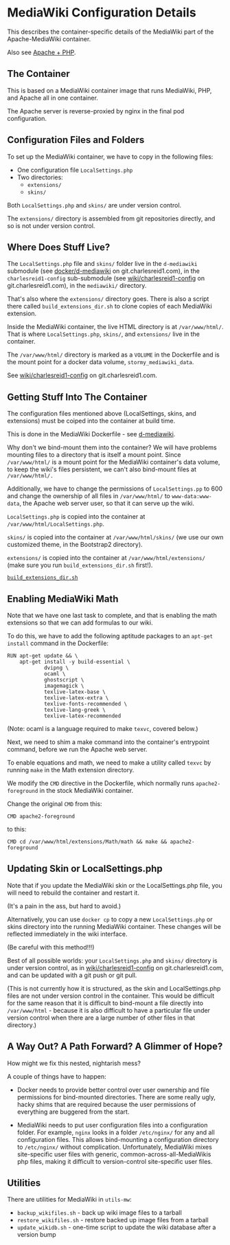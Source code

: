 # MediaWiki Configuration Details

This describes the container-specific
details of the MediaWiki part of the 
Apache-MediaWiki container.

Also see [Apache + PHP](/Service_apachephp.md).

## The Container

This is based on a MediaWiki container image
that runs MediaWiki, PHP, and Apache all in one 
container.

The Apache server is reverse-proxied by nginx 
in the final pod configuration.

## Configuration Files and Folders

To set up the MediaWiki container,
we have to copy in the following files:

* One configuration file `LocalSettings.php`
* Two directories:
    * `extensions/`
    * `skins/`

Both `LocalSettings.php` and `skins/` are 
under version control.

The `extensions/` directory is assembled
from git repositories directly,
and so is not under version control.

## Where Does Stuff Live?

The `LocalSettings.php` file and `skins/` folder
live in the `d-mediawiki` submodule
(see [docker/d-mediawiki](https://git.charlesreid1.com/docker/d-mediawiki)
on git.charlesreid1.com),
in the `charlesreid1-config`
sub-submodule (see [wiki/charlesreid1-config](https://git.charlesreid1.com/wiki/charlesreid1-config)
on git.charlesreid1.com),
in the `mediawiki/` directory.

That's also where the `extensions/`
directory goes. There is also 
a script there called `build_extensions_dir.sh`
to clone copies of each MediaWiki extension.

Inside the MediaWiki container,
the live HTML directory is at 
`/var/www/html/`. That is where
`LocalSettings.php`, `skins/`, and `extensions/`
live in the container.

The `/var/www/html/` directory is
marked as a `VOLUME` in the Dockerfile
and is the mount point for a
docker data volume, `stormy_mediawiki_data`.

See [wiki/charlesreid1-config](https://git.charlesreid1.com/wiki/charlesreid1-config)
on git.charlesreid1.com.

## Getting Stuff Into The Container

The configuration files mentioned above
(LocalSettings, skins, and extensions)
must be coiped into the container at build time.

This is done in the MediaWiki Dockerfile - 
see [d-mediawiki](https://git.charlesreid1.com/docker/d-mediawiki).

Why don't we bind-mount them into the container?
We will have problems mounting files to a directory
that is itself a mount point. Since `/var/www/html/`
is a mount point for the MediaWiki container's data volume,
to keep the wiki's files persistent, 
we can't also bind-mount files at 
`/var/www/html/.`

Additionally, we have to change the permissions of 
`LocalSettings.pp` to 600 and change the ownership 
of all files in `/var/www/html/` to `www-data:www-data`,
the Apache web server user, so that it can 
serve up the wiki.

`LocalSettings.php` is copied into the container
at `/var/www/html/LocalSettings.php`.

`skins/` is copied into the container at 
`/var/www/html/skins/` (we use our own
customized theme, in the Bootstrap2 directory).

`extensions/` is copied into the container
at `/var/www/html/extensions/` 
(make sure you run `build_extensions_dir.sh` first!).

[`build_extensions_dir.sh`](https://git.charlesreid1.com/wiki/charlesreid1-config/src/branch/master/mediawiki/build_extensions_dir.sh)

## Enabling MediaWiki Math

Note that we have one last task to complete,
and that is enabling the math extensions so that 
we can add formulas to our wiki.

To do this, we have to add the following aptitude
packages to an `apt-get install` command in the 
Dockerfile:

```
RUN apt-get update && \
    apt-get install -y build-essential \
            dvipng \
            ocaml \
            ghostscript \
            imagemagick \
            texlive-latex-base \
            texlive-latex-extra \
            texlive-fonts-recommended \
            texlive-lang-greek \
            texlive-latex-recommended
```

(Note: ocaml is a language required to make
`texvc`, covered below.)

Next, we need to shim a make command 
into the container's entrypoint command,
before we run the Apache web server.

To enable equations and math, we need to make
a utility called `texvc` by running `make` in the 
Math extension directory. 

We modify the `CMD` directive in the Dockerfile,
which normally runs `apache2-foreground` 
in the stock MediaWiki container.

Change the original `CMD` from this:

```
CMD apache2-foreground
```

to this:

```
CMD cd /var/www/html/extensions/Math/math && make && apache2-foreground
```

## Updating Skin or LocalSettings.php

Note that if you update the MediaWiki skin 
or the LocalSettings.php file, 
you will need to rebuild the container
and restart it.

(It's a pain in the ass, but hard to avoid.)

Alternatively, you can use `docker cp` to
copy a new `LocalSettings.php` or 
skins directory into the running
MediaWiki container. These changes
will be reflected immediately in the 
wiki interface.

(Be careful with this method!!!)

Best of all possible worlds:
your `LocalSettings.php`
and `skins/` directory
is under version control,
as in [wiki/charlesreid1-config](https://git.charlesreid1.com/wiki/charlesreid1-config)
on git.charlesreid1.com,
and can be updated with a 
git push or git pull.

(This is not currently how
it is structured, as the 
skin and LocalSettings.php
files are not under version 
control in the container. 
This would be difficult for 
the same reason that it is 
difficult to bind-mount
a file directly into 
`/var/www/html` - because
it is also difficult 
to have a particular 
file under version control
when there are a 
large number of other files
in that directory.)

## A Way Out? A Path Forward? A Glimmer of Hope?

How might we fix this nested, nightarish mess?

A couple of things have to happen:

* Docker needs to provide better control over user ownership
    and file permissions for bind-mounted directories.
    There are some really ugly, hacky shims that are 
    required because the user permissions of everything
    are buggered from the start.

* MediaWiki needs to put user configuration files
    into a configuration folder. For example, 
    `nginx` looks in a folder `/etc/nginx/` for 
    any and all configuration files. This allows
    bind-mounting a configuration directory 
    to `/etc/nginx/` without complication.
    Unfortunately, MediaWiki mixes site-specific user files
    with generic, common-across-all-MediaWikis
    php files, making it difficult to version-control
    site-specific user files.

## Utilities

There are utilities for MediaWiki in `utils-mw`:

* `backup_wikifiles.sh` - back up wiki image files to a tarball
* `restore_wikifiles.sh` - restore backed up image files from a tarball
* `update_wikidb.sh` - one-time script to update the wiki database after a version bump

